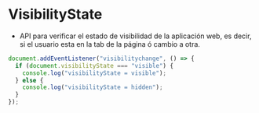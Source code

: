 # VisibilityState

- API para verificar el estado de visibilidad de la aplicación web, es decir, si el usuario esta en la tab de la página ó cambio a otra.

```javascript
document.addEventListener("visibilitychange", () => {
  if (document.visibilityState === "visible") {
    console.log("visibilityState = visible");
  } else {
    console.log("visibilityState = hidden");
  }
});
```
